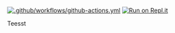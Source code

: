 [![.github/workflows/github-actions.yml](https://github.com/lebarsfa/Test/workflows/.github/workflows/github-actions.yml/badge.svg)](https://github.com/lebarsfa/Test/actions)
[![Run on Repl.it](https://repl.it/badge/github/lebarsfa/Test)](https://repl.it/github/lebarsfa/Test)

Teesst
